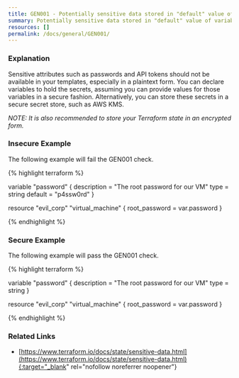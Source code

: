 ```yaml
---
title: GEN001 - Potentially sensitive data stored in "default" value of variable.
summary: Potentially sensitive data stored in "default" value of variable. 
resources: [] 
permalink: /docs/general/GEN001/
---
```

### Explanation


Sensitive attributes such as passwords and API tokens should not be available in your templates, especially in a plaintext form. You can declare variables to hold the secrets, assuming you can provide values for those variables in a secure fashion. Alternatively, you can store these secrets in a secure secret store, such as AWS KMS.

*NOTE: It is also recommended to store your Terraform state in an encrypted form.*



### Insecure Example

The following example will fail the GEN001 check.

{% highlight terraform %}

variable "password" {
  description = "The root password for our VM"
  type        = string
  default     = "p4ssw0rd"
}

resource "evil_corp" "virtual_machine" {
	root_password = var.password
}

{% endhighlight %}



### Secure Example

The following example will pass the GEN001 check.

{% highlight terraform %}

variable "password" {
  description = "The root password for our VM"
  type        = string
}

resource "evil_corp" "virtual_machine" {
	root_password = var.password
}

{% endhighlight %}



### Related Links


- [https://www.terraform.io/docs/state/sensitive-data.html](https://www.terraform.io/docs/state/sensitive-data.html){:target="_blank" rel="nofollow noreferrer noopener"}


